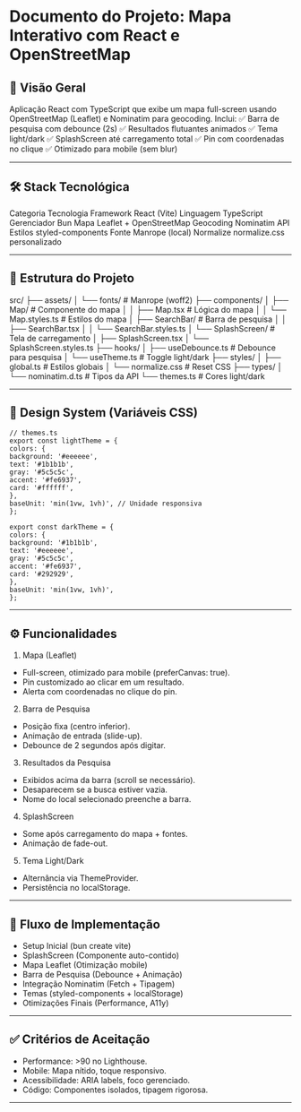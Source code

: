 # **Documento do Projeto: Mapa Interativo com React e OpenStreetMap**

## **📌 Visão Geral**

Aplicação React com TypeScript que exibe um mapa full-screen usando OpenStreetMap (Leaflet) e Nominatim para geocoding.
Inclui:
✅ Barra de pesquisa com debounce (2s)
✅ Resultados flutuantes animados
✅ Tema light/dark
✅ SplashScreen até carregamento total
✅ Pin com coordenadas no clique
✅ Otimizado para mobile (sem blur)

---

## **🛠 Stack Tecnológica**

Categoria Tecnologia
Framework React (Vite)
Linguagem TypeScript
Gerenciador Bun
Mapa Leaflet + OpenStreetMap
Geocoding Nominatim API
Estilos styled-components
Fonte Manrope (local)
Normalize normalize.css personalizado

---

## **📂 Estrutura do Projeto**

src/
├── assets/
│ └── fonts/ # Manrope (woff2)
├── components/
│ ├── Map/ # Componente do mapa
│ │ ├── Map.tsx # Lógica do mapa
│ │ └── Map.styles.ts # Estilos do mapa
│ ├── SearchBar/ # Barra de pesquisa
│ │ ├── SearchBar.tsx
│ │ └── SearchBar.styles.ts
│ └── SplashScreen/ # Tela de carregamento
│ ├── SplashScreen.tsx
│ └── SplashScreen.styles.ts
├── hooks/
│ ├── useDebounce.ts # Debounce para pesquisa
│ └── useTheme.ts # Toggle light/dark
├── styles/
│ ├── global.ts # Estilos globais
│ └── normalize.css # Reset CSS
├── types/
│ └── nominatim.d.ts # Tipos da API
└── themes.ts # Cores light/dark

---

## **🎨 Design System (Variáveis CSS)**

```
// themes.ts
export const lightTheme = {
colors: {
background: '#eeeeee',
text: '#1b1b1b',
gray: '#5c5c5c',
accent: '#fe6937',
card: '#ffffff',
},
baseUnit: 'min(1vw, 1vh)', // Unidade responsiva
};

export const darkTheme = {
colors: {
background: '#1b1b1b',
text: '#eeeeee',
gray: '#5c5c5c',
accent: '#fe6937',
card: '#292929',
},
baseUnit: 'min(1vw, 1vh)',
};
```

---

## **⚙️ Funcionalidades**

1. Mapa (Leaflet)

- Full-screen, otimizado para mobile (preferCanvas: true).
- Pin customizado ao clicar em um resultado.
- Alerta com coordenadas no clique do pin.

2. Barra de Pesquisa

- Posição fixa (centro inferior).
- Animação de entrada (slide-up).
- Debounce de 2 segundos após digitar.

3. Resultados da Pesquisa

- Exibidos acima da barra (scroll se necessário).
- Desaparecem se a busca estiver vazia.
- Nome do local selecionado preenche a barra.

4. SplashScreen

- Some após carregamento do mapa + fontes.
- Animação de fade-out.

5. Tema Light/Dark

- Alternância via ThemeProvider.
- Persistência no localStorage.

---

## **🔧 Fluxo de Implementação**

- Setup Inicial (bun create vite)
- SplashScreen (Componente auto-contido)
- Mapa Leaflet (Otimização mobile)
- Barra de Pesquisa (Debounce + Animação)
- Integração Nominatim (Fetch + Tipagem)
- Temas (styled-components + localStorage)
- Otimizações Finais (Performance, A11y)

---

## **✅ Critérios de Aceitação**

- Performance: >90 no Lighthouse.
- Mobile: Mapa nítido, toque responsivo.
- Acessibilidade: ARIA labels, foco gerenciado.
- Código: Componentes isolados, tipagem rigorosa.

---
